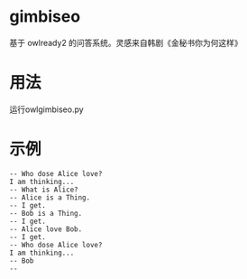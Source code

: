 # gimbiseo
基于 owlready2 的问答系统。灵感来自韩剧《金秘书你为何这样》


# 用法
运行owlgimbiseo.py

# 示例
```
-- Who dose Alice love?
I am thinking...
-- What is Alice?
-- Alice is a Thing.
-- I get.
-- Bob is a Thing.
-- I get.
-- Alice love Bob.
-- I get.
-- Who dose Alice love?
I am thinking...
-- Bob
-- 
```
